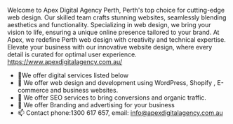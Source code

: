 Welcome to Apex Digital Agency Perth, Perth's top choice for cutting-edge web design. Our skilled team crafts stunning websites, seamlessly blending aesthetics and functionality.
Specializing in web design, we bring your vision to life, ensuring a unique online presence tailored to your brand.
At Apex, we redefine Perth web design with creativity and technical expertise. Elevate your business with our innovative website design, where every detail is curated for optimal user experience.
https://www.apexdigitalagency.com.au/ 

- 👋We offer digital services listed below 
- 🌱 We offer web design and development using WordPress, Shopify , E-commerce and business websites.
- 🌱 We offer SEO services to bring conversions and organic traffic.
- 🌱 We offer Branding and advertising for your business
- 📫 Contact phone:1300 617 657, email: info@apexdigitalagency.com.au


